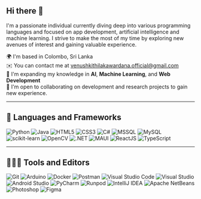 ## Hi there 👋

I'm a passionate individual currently diving deep into various programming languages and focused on app development, artificial intelligence and machine learning. I strive to make the most of my time by exploring new avenues of interest and gaining valuable experience.

🌍  I'm based in Colombo, Sri Lanka  
✉️  You can contact me at [venushkithilakawardana.official@gmail.com](mailto:venushkithilakawardana.official@gmail.com)  
🧠  I'm expanding my knowledge in **AI**, **Machine Learning**, and **Web Development**  
🤝  I'm open to collaborating on development and research projects to gain new experience.  

---

## 🔨 Languages and Frameworks

![Python](https://img.shields.io/badge/-Python-3776AB?style=flat&logo=python&logoColor=white) ![Java](https://img.shields.io/badge/-Java-007396?style=flat&logo=java&logoColor=white)  ![HTML5](https://img.shields.io/badge/-HTML5-E34F26?style=flat&logo=html5&logoColor=white) ![CSS3](https://img.shields.io/badge/-CSS3-1572B6?style=flat&logo=css3&logoColor=white) ![C#](https://img.shields.io/badge/-C%23-239120?style=flat&logo=csharp&logoColor=white) ![MSSQL](https://img.shields.io/badge/-MSSQL-CC2927?style=flat&logo=microsoftsqlserver&logoColor=white) ![MySQL](https://img.shields.io/badge/-MySQL-4479A1?style=flat&logo=mysql&logoColor=white) ![scikit-learn](https://img.shields.io/badge/-scikit--learn-F7931E?style=flat&logo=scikit-learn&logoColor=white) ![OpenCV](https://img.shields.io/badge/-OpenCV-5C3EE8?style=flat&logo=opencv&logoColor=white) ![.NET](https://img.shields.io/badge/-NET-512BD4?style=flat&logo=.net&logoColor=white) ![MAUI](https://img.shields.io/badge/-MAUI-7A5CFA?style=flat&logo=maui&logoColor=white) ![ReactJS](https://img.shields.io/badge/-ReactJS-61DAFB?style=flat&logo=react&logoColor=white) ![TypeScript](https://img.shields.io/badge/-TypeScript-3178C6?style=flat&logo=typescript&logoColor=white)

---

## 👨🏻‍💻 Tools and Editors

![Git](https://img.shields.io/badge/-Git-F05032?style=flat&logo=git&logoColor=white) ![Arduino](https://img.shields.io/badge/-Arduino-00979D?style=flat&logo=arduino&logoColor=white) ![Docker](https://img.shields.io/badge/-Docker-2496ED?style=flat&logo=docker&logoColor=white) ![Postman](https://img.shields.io/badge/-Postman-FF6C37?style=flat&logo=postman&logoColor=white) ![Visual Studio Code](https://img.shields.io/badge/-Visual%20Studio%20Code-007ACC?style=flat&logo=visualstudiocode&logoColor=white) ![Visual Studio](https://img.shields.io/badge/-Visual%20Studio-5C2D91?style=flat&logo=visualstudio&logoColor=white) ![Android Studio](https://img.shields.io/badge/-Android%20Studio-3DDC84?style=flat&logo=androidstudio&logoColor=white) ![PyCharm](https://img.shields.io/badge/-PyCharm-000000?style=flat&logo=pycharm&logoColor=white) ![Runpod](https://img.shields.io/badge/-Runpod-18A558?style=flat&logo=runpod&logoColor=white) ![IntelliJ IDEA](https://img.shields.io/badge/-IntelliJ%20IDEA-000000?style=flat&logo=intellijidea&logoColor=white) ![Apache NetBeans](https://img.shields.io/badge/-Apache%20NetBeans-0A5A8B?style=flat&logo=apache-netbeans&logoColor=white) ![Photoshop](https://img.shields.io/badge/-Photoshop-31A8FF?style=flat&logo=adobephotoshop&logoColor=white) ![Figma](https://img.shields.io/badge/-Figma-000000?style=flat&logo=figma&logoColor=white)
